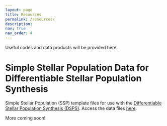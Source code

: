 ```yaml
---
layout: page
title: Resources
permalink: /resources/
description: 
nav: true
nav_order: 4
---
```


Useful codes and data products will be provided here. 

# Simple Stellar Population Data for Differentiable Stellar Population Synthesis
Simple Stellar Population (SSP) template files for use with the <a href="https://dsps.readthedocs.io/en/latest/index.html">Differentiable Stellar Population Synthesis (DSPS)</a>.
Access the data files <a href="https://halos.as.arizona.edu/suchethacooray/dsps_ssp/">here</a>. 



More coming soon!
